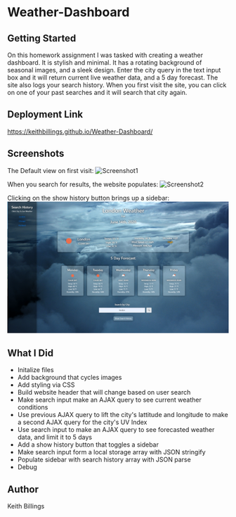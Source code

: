 # Weather-Dashboard

## Getting Started

On this homework assignment I was tasked with creating a weather dashboard. It is stylish and minimal. It has a rotating background of seasonal images, and a sleek design. Enter the city query in the text input box and it will return current live weather data, and a 5 day forecast. The site also logs your search history. When you first visit the site, you can click on one of your past searches and it will search that city again. 

## Deployment Link

https://keithbillings.github.io/Weather-Dashboard/

## Screenshots

The Default view on first visit:
![Screenshot1](./Assets/images/Screenshot1.png)

When you search for results, the website populates: 
![Screenshot2](./Assets/images/Screenshot2.png)

Clicking on the show history button brings up a sidebar:
![Screenshot3](./Assets/images/Screenshot3.png)

## What I Did

  * Initalize files
  * Add background that cycles images
  * Add styling via CSS
  * Build website header that will change based on user search
  * Make search input make an AJAX query to see current weather conditions
  * Use previous AJAX query to lift the city's lattitude and longitude to make a second AJAX query for the city's UV Index
  * Use search input to make an AJAX query to see forecasted weather data, and limit it to 5 days
  * Add a show history button that toggles a sidebar
  * Make search input form a local storage array with JSON stringify 
  * Populate sidebar with search history array with JSON parse
  * Debug

## Author

Keith Billings